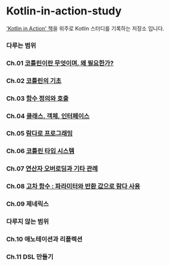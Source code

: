 # Kotlin-in-action-study

['Kotlin in Action' 책](http://www.kyobobook.co.kr/product/detailViewKor.laf?mallGb=KOR&ejkGb=KOR&barcode=9791161750712)을 위주로 Kotlin 스터디를 기록하는 저장소 입니다.

### 다루는 범위
### Ch.01 [코틀린이란 무엇이며, 왜 필요한가?](https://github.com/HwangWonGyu/Kotlin-in-action-study/wiki/Ch.01-%EC%BD%94%ED%8B%80%EB%A6%B0%EC%9D%B4%EB%9E%80-%EB%AC%B4%EC%97%87%EC%9D%B4%EB%A9%B0,-%EC%99%9C-%ED%95%84%EC%9A%94%ED%95%9C%EA%B0%80%3F)
### Ch.02 [코틀린의 기초](https://github.com/HwangWonGyu/Kotlin-in-action-study/wiki/Ch.02-%EC%BD%94%ED%8B%80%EB%A6%B0%EC%9D%98-%EA%B8%B0%EC%B4%88)
### Ch.03 [함수 정의와 호출](https://github.com/HwangWonGyu/Kotlin-in-action-study/wiki/Ch.03-%ED%95%A8%EC%88%98-%EC%A0%95%EC%9D%98%EC%99%80-%ED%98%B8%EC%B6%9C)
### Ch.04 [클래스, 객체, 인터페이스](https://github.com/HwangWonGyu/Kotlin-in-action-study/wiki/Ch.04-%ED%81%B4%EB%9E%98%EC%8A%A4,-%EA%B0%9D%EC%B2%B4,-%EC%9D%B8%ED%84%B0%ED%8E%98%EC%9D%B4%EC%8A%A4)
### Ch.05 [람다로 프로그래밍](https://github.com/HwangWonGyu/Kotlin-in-action-study/wiki/Ch.05-%EB%9E%8C%EB%8B%A4%EB%A1%9C-%ED%94%84%EB%A1%9C%EA%B7%B8%EB%9E%98%EB%B0%8D)
### Ch.06 [코틀린 타입 시스템](https://github.com/HwangWonGyu/Kotlin-in-action-study/wiki/Ch.06-%EC%BD%94%ED%8B%80%EB%A6%B0-%ED%83%80%EC%9E%85-%EC%8B%9C%EC%8A%A4%ED%85%9C)
### Ch.07 [연산자 오버로딩과 기타 관례](https://github.com/HwangWonGyu/Kotlin-in-action-study/wiki/Ch.07-%EC%97%B0%EC%82%B0%EC%9E%90-%EC%98%A4%EB%B2%84%EB%A1%9C%EB%94%A9%EA%B3%BC-%EA%B8%B0%ED%83%80-%EA%B4%80%EB%A1%80)
### Ch.08 [고차 함수 : 파라미터와 반환 값으로 람다 사용](https://github.com/HwangWonGyu/Kotlin-in-action-study/wiki/Ch.08-%EA%B3%A0%EC%B0%A8-%ED%95%A8%EC%88%98-:-%ED%8C%8C%EB%9D%BC%EB%AF%B8%ED%84%B0%EC%99%80-%EB%B0%98%ED%99%98-%EA%B0%92%EC%9C%BC%EB%A1%9C-%EB%9E%8C%EB%8B%A4-%EC%82%AC%EC%9A%A9)
### Ch.09 제네릭스

### 다루지 않는 범위
### Ch.10 애노테이션과 리플렉션
### Ch.11 DSL 만들기
